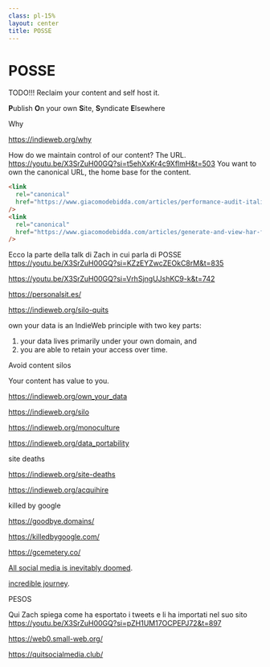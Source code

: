 ```yaml
---
class: pl-15%
layout: center
title: POSSE
---
```


<h1>POSSE</h1>

TODO!!!
Reclaim your content and self host it.

**P**ublish **O**n your own **S**ite, **S**yndicate **E**lsewhere

Why

https://indieweb.org/why

How do we maintain control of our content? The URL. https://youtu.be/X3SrZuH00GQ?si=t5ehXxKr4c9XflmH&t=503
You want to own the canonical URL, the home base for the content.

```html
<link
  rel="canonical"
  href="https://www.giacomodebidda.com/articles/performance-audit-italian-news-website/"
/>
<link
  rel="canonical"
  href="https://www.giacomodebidda.com/articles/generate-and-view-har-files/"
/>
```

Ecco la parte della talk di Zach in cui parla di POSSE
https://youtu.be/X3SrZuH00GQ?si=KZzEYZwcZEOkC8rM&t=835

https://youtu.be/X3SrZuH00GQ?si=VrhSjngUJshKC9-k&t=742

https://personalsit.es/

https://indieweb.org/silo-quits

own your data is an IndieWeb principle with two key parts:

1. your data lives primarily under your own domain, and
2. you are able to retain your access over time.

Avoid content silos

Your content has value to you.

https://indieweb.org/own_your_data

https://indieweb.org/silo

https://indieweb.org/monoculture

https://indieweb.org/data_portability

site deaths

https://indieweb.org/site-deaths

https://indieweb.org/acquihire

killed by google

https://goodbye.domains/

https://killedbygoogle.com/

https://gcemetery.co/

[All social media is inevitably doomed](https://youtu.be/X3SrZuH00GQ?si=Zzh7mG5DSzwnLHkk&t=319).

[incredible journey](https://youtu.be/X3SrZuH00GQ?si=w7z4klPDTSO9pTaX&t=358).

PESOS

Qui Zach spiega come ha esportato i tweets e li ha importati nel suo sito
https://youtu.be/X3SrZuH00GQ?si=pZH1UM17OCPEPJ72&t=897

https://web0.small-web.org/

https://quitsocialmedia.club/

<!--
Some notes here.
-->
